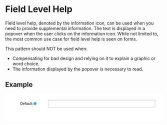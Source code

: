 # Field Level Help

Field level help, denoted by the information icon, can be used when you need to provide supplemental information. The text is displayed in a popover when the user clicks on the information icon. While not limited to, the most common use case for field level help is seen on forms.

This pattern should NOT be used when:
- Compensating for bad design and relying on it to explain a graphic or word choice.
- The information displayed by the popover is necessary to read.

## Example

![Field level help](img/field-level-help-html.png)
